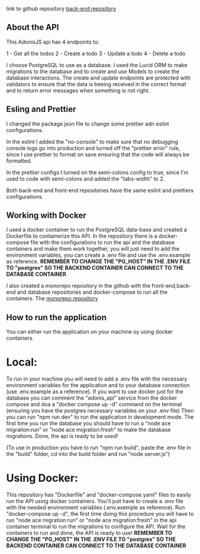 link to github repository [back-end repository](https://github.com/KaduViana1/corelab-api)

## About the API

This AdonisJS api has 4 endpoints to:

1 - Get all the todos
2 - Create a todo
3 - Update a todo
4 - Delete a todo

I choose PostgreSQL to use as a database.
I used the Lucid ORM to make migrations to the database and to create and use Models to create the database interactions.
The create and update endpoints are protected with validators to ensure that the data is beeing received in the correct format and to return error messages when something is not right.

## Esling and Prettier

I changed the package.json file to change some prettier adn eslint configurations.

In the eslint I added the "no-console" to make sure that no debugging console logs go into production and turned off the "prettier error" rule, since I use prettier to format on save ensuring that the code will always be formatted.

In the prettier configs I turned on the semi-colons config to true, since I'm used to code with semi-colons and added the "tabs-width" to 2.

Both back-end and front-end repositories have the same eslint and prettiers configurations.

## Working with Docker

I used a docker container to run the PostgreSQL data-base and created a Dockerfile to containerize this API.
In the repository there is a docker-compose file with the configurations to run the api and the database containers and make them work together, you will just need to add the environment variables, you can create a .env file and use the .env.example as reference. **REMEMBER TO CHANGE THE "PG_HOST" IN THE .ENV FILE TO "postgres" SO THE BACKEND CONTAINER CAN CONNECT TO THE DATABASE CONTAINER**

I also created a monorepo repository in the github with the front-end,back-end and database repositories and docker-compose to run all the containers.
The [monorepo repository](https://github.com/KaduViana1/corelab-monorepo)

## How to run the application

You can either run the application on your machine oy using docker containers.

# Local:

To run in your machine you will need to add a .env file with the necessary environment variables for the application and to your database connection (use .env.example as a reference).
If you want to use docker just for the database you can comment the "adonis_api" service from the docker compose and doa a "docker compose up -d" command on the terminal (ensuring you have the postgres necessary variables on your .env file)
Then you can run "npm run dev" to run the application in development mode. The first time you run the database you should have to run a "node ace migration:run" or "node ace migration:fresh" to make the database migrations. Done, the api is ready to be used!

(To use in production you have to run "npm run build", paste the .env file in the "build" folder, cd into the build folder and run "node server.js")

# Using Docker:

This repository has "Dockerfile" and "docker-compose.yaml" files to easily run the API using docker containers.
You'll just have to create a .env file with the needed environment variables (.env.exemple as reference).
Run "docker-compose up -d", the first time doing this procedure you will have to run "node ace migration:run" or "node ace migration:fresh" in the api container terminal to run the migrations to configure the API. Wait for the containers to run and done, the API is ready to use!
**REMEMBER TO CHANGE THE "PG_HOST" IN THE .ENV FILE TO "postgres" SO THE BACKEND CONTAINER CAN CONNECT TO THE DATABASE CONTAINER**
